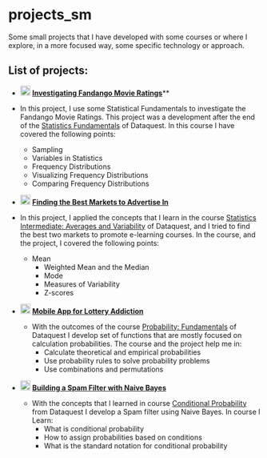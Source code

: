 # projects_sm
Some small projects that I have developed with some courses or where I explore, in a more focused way, some specific technology or approach.

## List of projects:

- <img height="20" src="https://drncvpyikhjv3.cloudfront.net/sites/180/2020/02/14094853/BRL-movies-Icon.png">  [**Investigating Fandango Movie Ratings**](https://github.com/VitorSousa5/projects_sm/tree/main/Investigating%20Fandango%20Movie%20Ratings)**
- In this project, I use some Statistical Fundamentals to investigate the Fandango Movie Ratings. This project was a development after the end of the [Statistics Fundamentals](https://app.dataquest.io/view_cert/7Z0SYDIV0Z08LX0CEVN7/) of Dataquest. In this course I have covered the following points:
    - Sampling
    - Variables in Statistics
    - Frequency Distributions
    - Visualizing Frequency Distributions 
    - Comparing Frequency Distributions
- <img height="20" src="https://image.flaticon.com/icons/png/512/262/262830.png"> **[**Finding the Best Markets to Advertise In**](https://github.com/VitorSousa5/projects_sm/tree/main/Finding%20the%20Best%20Markets%20to%20Advertise%20In)**
- In this project, I applied the concepts that I learn in the course [Statistics Intermediate: Averages and Variability](https://app.dataquest.io/view_cert/06Z0JC9THPSG6DPKFCEK/) of Dataquest, and I tried to find the best two markets to promote e-learning courses. In the course, and the project, I covered the following points:
  
  - Mean
      - Weighted Mean and the Median
    - Mode
    - Measures of Variability
    - Z-scores
- <img height="20" src="https://image.flaticon.com/icons/png/128/1036/1036627.png"> [**Mobile App for Lottery Addiction**](https://github.com/VitorSousa5/projects_sm/tree/main/Mobile%20App%20for%20Lottery%20Addiction)
  - With the outcomes of the course [Probability: Fundamentals](https://app.dataquest.io/view_cert/QJ8O9HGPD1BDW91S67BT/) of Dataquest I develop set of functions that are mostly focused on calculation probabilities. The course and the project help me in:
    - Calculate theoretical and empirical probabilities
    - Use probability rules to solve probability problems
    - Use combinations and permutations
- <img height="20" src="https://www.zyxel.com/library/assets/products/anti-spam/lic-cas_anti-spam_380x380.png"> [**Building a Spam Filter with Naive Bayes**](https://github.com/VitorSousa5/projects_sm/tree/main/Building%20a%20Spam%20Filter%20with%20Naive%20Bayes)
  - With the concepts that I learned in course [Conditional Probability](https://app.dataquest.io/view_cert/WIQMG8V0ZO8SDZTARUJW/) from Dataquest I develop a Spam filter using Naive Bayes. In course I Learn: 
    - What is conditional probability
    - How to assign probabilities based on conditions
    - What is the standard notation for conditional probability
